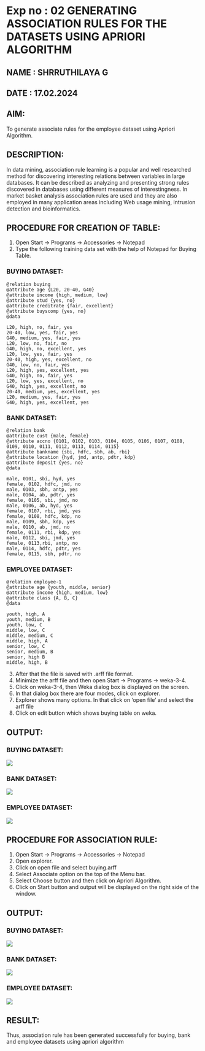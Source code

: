 # Exp no : 02 GENERATING ASSOCIATION RULES FOR THE DATASETS USING APRIORI ALGORITHM
## NAME : SHRRUTHILAYA G
## DATE : 17.02.2024
## AIM: 
To generate associate rules for the employee dataset using Apriori Algorithm.
## DESCRIPTION:
In data mining, association rule learning is a popular and well researched method for discovering interesting
relations between variables in large databases. It can be described as analyzing and presenting strong rules discovered
in databases using different measures of interestingness. In market basket analysis association rules are used and they
are also employed in many application areas including Web usage mining, intrusion detection and bioinformatics.

## PROCEDURE FOR CREATION OF TABLE:
1) Open Start -> Programs -> Accessories -> Notepad
2) Type the following training data set with the help of Notepad for Buying Table.


### BUYING DATASET:
```
@relation buying
@attribute age {L20, 20-40, G40}
@attribute income {high, medium, low}
@attribute stud {yes, no}
@attribute creditrate {fair, excellent}
@attribute buyscomp {yes, no}
@data

L20, high, no, fair, yes
20-40, low, yes, fair, yes
G40, medium, yes, fair, yes
L20, low, no, fair, no
G40, high, no, excellent, yes
L20, low, yes, fair, yes
20-40, high, yes, excellent, no
G40, low, no, fair, yes
L20, high, yes, excellent, yes
G40, high, no, fair, yes
L20, low, yes, excellent, no
G40, high, yes, excellent, no
20-40, medium, yes, excellent, yes
L20, medium, yes, fair, yes
G40, high, yes, excellent, yes
```
### BANK DATASET:
```
@relation bank
@attribute cust {male, female}
@attribute accno {0101, 0102, 0103, 0104, 0105, 0106, 0107, 0108, 0109, 0110, 0111, 0112, 0113, 0114, 0115}
@attribute bankname {sbi, hdfc, sbh, ab, rbi}
@attribute location {hyd, jmd, antp, pdtr, kdp}
@attribute deposit {yes, no}
@data

male, 0101, sbi, hyd, yes
female, 0102, hdfc, jmd, no
male, 0103, sbh, antp, yes
male, 0104, ab, pdtr, yes
female, 0105, sbi, jmd, no
male, 0106, ab, hyd, yes
female, 0107, rbi, jmd, yes
female, 0108, hdfc, kdp, no
male, 0109, sbh, kdp, yes
male, 0110, ab, jmd, no
female, 0111, rbi, kdp, yes
male, 0112, sbi, jmd, yes
female, 0113,rbi, antp, no
male, 0114, hdfc, pdtr, yes
female, 0115, sbh, pdtr, no
```
### EMPLOYEE DATASET:
```
@relation employee-1
@attribute age {youth, middle, senior}
@attribute income {high, medium, low}
@attribute class {A, B, C}
@data

youth, high, A
youth, medium, B
youth, low, C
middle, low, C
middle, medium, C
middle, high, A
senior, low, C
senior, medium, B
senior, high B
middle, high, B
```
3) After that the file is saved with .arff file format.
4) Minimize the arff file and then open Start -> Programs -> weka-3-4.
5) Click on weka-3-4, then Weka dialog box is displayed on the screen.
6) In that dialog box there are four modes, click on explorer.
7) Explorer shows many options. In that click on ‘open file’ and select the arff file
8) Click on edit button which shows buying table on weka.
## OUTPUT:
### BUYING DATASET:
![](output2A1.png)
### BANK DATASET:
![](output2B1.png)
### EMPLOYEE DATASET:
![](output2C1.png)

## PROCEDURE FOR ASSOCIATION RULE:
1) Open Start -> Programs -> Accessories -> Notepad
2) Open explorer.
3) Click on open file and select buying.arff
4) Select Associate option on the top of the Menu bar.
5) Select Choose button and then click on Apriori Algorithm.
6) Click on Start button and output will be displayed on the right side of the window.

## OUTPUT:
### BUYING DATASET:
![](output2A2.png)
### BANK DATASET:
![](output2B2.png)
### EMPLOYEE DATASET:
![](output2C2.png)
## RESULT: 
Thus, association rule has been generated successfully for buying, bank and employee datasets using apriori algorithm
